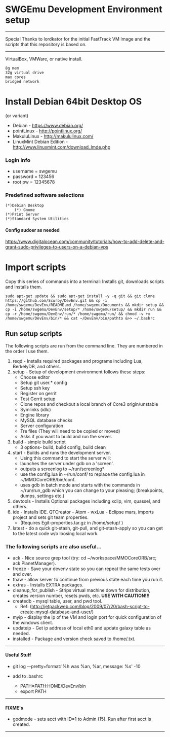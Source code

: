 # SWGEmu Development Environment setup

****************************************************************************************************************
Special Thanks to lordkator for the initial FastTrack VM Image and the scripts that this repository is based on.
****************************************************************************************************************

VirtualBox, VMWare, or native install.

	8g mem
	32g virtual drive
	max cores
	bridged network

# Install Debian 64bit Desktop OS
(or variant)
* Debian - https://www.debian.org/
* pointLinux - http://pointlinux.org/
* MakuluLinux - http://makululinux.com/
* LinuxMint Debian Edition - http://www.linuxmint.com/download_lmde.php

### Login info
* username = swgemu
* password = 123456
* root pw = 12345678

### Predefined software selections

	(*)Debian Desktop
	    (*) Gnome
	(*)Print Server
	(*)Standard System Utilities

#### Config sudoer as needed

https://www.digitalocean.com/community/tutorials/how-to-add-delete-and-grant-sudo-privileges-to-users-on-a-debian-vps

# Import scripts

Copy this series of commands into a terminal: Installs git, downloads scripts and installs them.

	sudo apt-get update && sudo apt-get install -y -q git && git clone https://github.com/Scurby/DevEnv.git && cp -i /home/swgemu/DevEnv/README.md /home/swgemu/Documents && mkdir setup && cp -i /home/swgemu/DevEnv/setup/* /home/swgemu/setup/ && mkdir run && cp -r /home/swgemu/DevEnv/run/* /home/swgemu/run/ && chmod -v +x /home/swgemu/DevEnv/bin/* && cat ~/DevEnv/bin/pathto &>> ~/.bashrc

## Run setup scripts

The following scripts are run from the command line. They are numbered in the order I use them.

1. reqd - Installs required packages and programs including Lua, BerkelyDB, and others.
2. setup - Setup of development environment follows these steps:
   * Choose editor
   * Setup git user.* config
   * Setup ssh key
   * Register on gerrit
   * Test Gerrit setup
   * Clone repos and checkout a local branch of Core3 origin/unstable
   * Symlinks (idlc)
   * Engine library
   * MySQL database checks
   * Server configuration
   * Tre files (They will need to be copied or moved)
   * Asks if you want to build and run the server.
3. build - simple build script
   * 3 options- build, build config, build clean
4. start - Builds and runs the development server.
   * Using this command to start the server will:
   * launches the server under gdb on a 'screen'.
   * outputs a screenlog to ~/run/screenlog*
   * use the config.lua in ~/run/conf/ to replace the config.lua in ~/MMOCoreORB/bin/conf.
   * uses gdb in batch mode and starts with the commands  in ~/run/run_gdb which you can change to your pleasing; (breakpoints, dumps, settings etc.)
5. devtools - Installs Optional packages including xclip, vim, quassel, and others.
6. ide - Installs IDE. QTCreator - Atom - wxLua - Eclipse mars, imports project and sets git team properties.
   * (Requires Egit-properties.tar.gz in /home/setup/ )
7. latest - do a quick git-stash, git-pull, and git-stash-apply so you can get to the latest code w/o loosing local work.

### The following scripts are also useful...
* ack - Nice source grep tool (try: cd ~/workspace/MMOCoreORB/src; ack PlanetManager).
* freeze - Save your devenv state so you can repeat the same tests over and over.
* thaw - allow server to continue from previous state each time you run it.
* extras - Installs EXTRA packages.
* cleanup_for_publish - Strips virtual machine down for distribution, creates version number, resets pwds, etc. **USE WITH CAUTION!!!**
* createdb - mysql table, user, and pwd tool.
  * Ref: (http://jetpackweb.com/blog/2009/07/20/bash-script-to-create-mysql-database-and-user/)
* myip -  display the ip of the VM and login port for quick configuration of the windows client.
* updateip - Get ip address of local eth0 and update galaxy table as needed.
* installed - Package and version check saved to /home/<file>.txt.

**************************************************************************************
#### Useful Stuff
* git log --pretty=format:'%h was %an, %ar, message: %s' -10

* add to .bashrc
	* PATH=$PATH:$HOME/DevEnv/bin
	* export PATH

**************************************************************************************
#### FIXME's
* godmode - sets acct with ID=1 to Admin (15). Run after first acct is created.

**************************************************************************************
